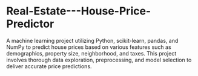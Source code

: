 # Real-Estate---House-Price-Predictor
A machine learning project utilizing Python, scikit-learn, pandas, and NumPy to predict house prices based on various features such as demographics, property size, neighborhood, and taxes. This project involves thorough data exploration, preprocessing, and model selection to deliver accurate price predictions.
